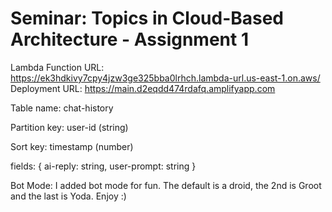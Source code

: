 # Seminar: Topics in Cloud-Based Architecture - Assignment 1

Lambda Function URL: https://ek3hdkivy7cpy4jzw3ge325bba0lrhch.lambda-url.us-east-1.on.aws/
Deployment URL: https://main.d2eqdd474rdafq.amplifyapp.com

Table name: chat-history


Partition key: user-id (string)


Sort key: timestamp (number)


fields: {
  ai-reply: string,
  user-prompt: string
}


Bot Mode:
I added bot mode for fun. The default is a droid, the 2nd is Groot and the last is Yoda. 
Enjoy :)

